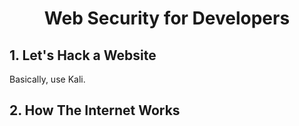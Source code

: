 <h1 style="text-align:center">Web Security for Developers</h1>

## 1. Let's Hack a Website
Basically, use Kali. 

## 2. How The Internet Works
